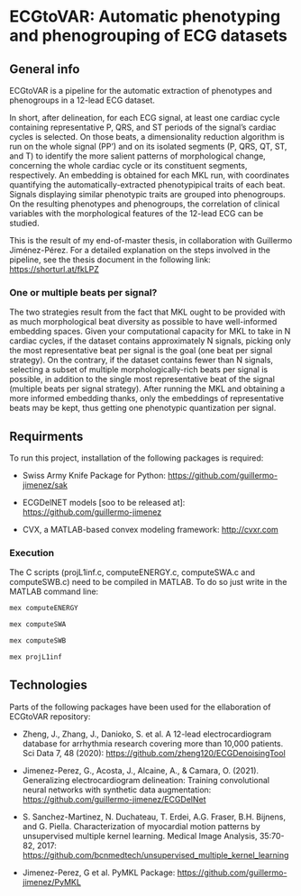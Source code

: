 # ECGtoVAR: Automatic phenotyping and phenogrouping of ECG datasets

## General info
ECGtoVAR is a pipeline for the automatic extraction of phenotypes and phenogroups in a 12-lead ECG dataset.

In short, after delineation, for each ECG signal, at least one cardiac cycle containing representative P, QRS, and ST periods of the signal’s cardiac cycles is selected. On those beats, a dimensionality reduction algorithm is run on the whole signal (PP’) and on its isolated segments (P, QRS, QT, ST, and T) to identify the more salient patterns of morphological change, concerning the whole cardiac cycle or its constituent segments, respectively. An embedding is obtained for each MKL run, with coordinates quantifying the automatically-extracted phenotypipical traits of each beat. Signals displaying similar phenotypic traits are grouped into phenogroups. On the resulting phenotypes and phenogroups, the correlation of clinical variables with the morphological features of the 12-lead ECG can be studied.

This is the result of my end-of-master thesis, in collaboration with Guillermo Jiménez-Pérez. For a detailed explanation on the steps involved in the pipeline, see the thesis document in the following link:
https://shorturl.at/fkLPZ

### One or multiple beats per signal?
The two strategies result from the fact that MKL ought to be provided with as much morphological beat diversity as possible to have well-informed embedding spaces. Given your computational capacity for MKL to take in N cardiac cycles, if the dataset contains approximately N signals, picking only the most representative beat per signal is the goal (one beat per signal strategy). On the contrary, if the dataset contains fewer than N signals, selecting a subset of multiple morphologically-rich beats per signal is possible, in addition to the single most representative beat of the signal (multiple beats per signal strategy). After running the MKL and obtaining a more informed embedding thanks, only the embeddings of representative beats may be kept, thus getting one phenotypic quantization per signal.

## Requirments
To run this project, installation of the following packages is required:

* Swiss Army Knife Package for Python: 
https://github.com/guillermo-jimenez/sak

* ECGDelNET models [soo to be released at]:
https://github.com/guillermo-jimenez

* CVX, a MATLAB-based convex modeling framework:
http://cvxr.com

### Execution
The C scripts (projL1inf.c, computeENERGY.c, computeSWA.c and computeSWB.c) need to be compiled in MATLAB. To do so just write in the MATLAB command line: 

```javascript
mex computeENERGY
```
```javascript
mex computeSWA
```
```javascript
mex computeSWB
```
```javascript
mex projL1inf
```

## Technologies
Parts of the following packages have been used for the ellaboration of ECGtoVAR repository:
* Zheng, J., Zhang, J., Danioko, S. et al. A 12-lead electrocardiogram database for arrhythmia research covering more than 10,000 patients. Sci Data 7, 48 (2020): https://github.com/zheng120/ECGDenoisingTool

* Jimenez-Perez, G., Acosta, J., Alcaine, A., & Camara, O. (2021). Generalizing electrocardiogram delineation: Training convolutional neural networks with synthetic data augmentation: https://github.com/guillermo-jimenez/ECGDelNet

* S. Sanchez-Martinez, N. Duchateau, T. Erdei, A.G. Fraser, B.H. Bijnens, and G. Piella. Characterization of myocardial motion patterns by unsupervised multiple kernel learning. Medical Image Analysis, 35:70-82, 2017: https://github.com/bcnmedtech/unsupervised_multiple_kernel_learning

* Jimenez-Perez, G et al. PyMKL Package: https://github.com/guillermo-jimenez/PyMKL
